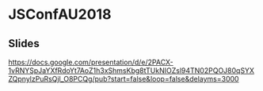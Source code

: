 # JSConfAU2018

## Slides
https://docs.google.com/presentation/d/e/2PACX-1vRNYSpJaYXfRdoYt7AoZ1h3xShmsKbg8tTUkNIOZsl94TN02PQOJ80qSYXZQpnylzPuRsQjl_O8PCQg/pub?start=false&loop=false&delayms=3000 
